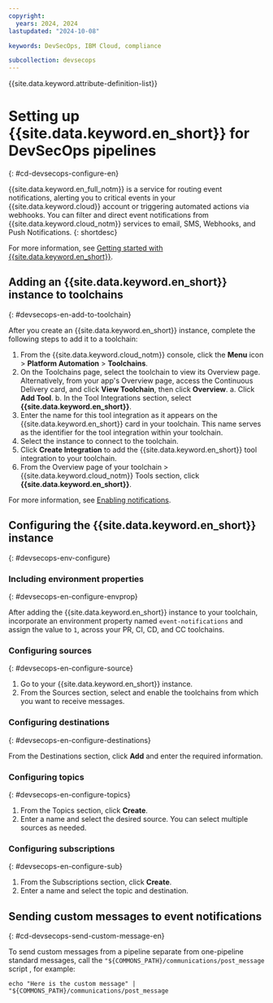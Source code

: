 ```yaml
---
copyright:
  years: 2024, 2024
lastupdated: "2024-10-08"

keywords: DevSecOps, IBM Cloud, compliance

subcollection: devsecops
---
```


{{site.data.keyword.attribute-definition-list}}

# Setting up {{site.data.keyword.en_short}} for DevSecOps pipelines
{: #cd-devsecops-configure-en}

{{site.data.keyword.en_full_notm}} is a service for routing event notifications, alerting you to critical events in your {{site.data.keyword.cloud}} account or triggering automated actions via webhooks. You can filter and direct event notifications from {{site.data.keyword.cloud_notm}} services to email, SMS, Webhooks, and Push Notifications.
{: shortdesc}

For more information, see [Getting started with {{site.data.keyword.en_short}}](/docs/event-notifications?topic=event-notifications-getting-started).

## Adding an {{site.data.keyword.en_short}} instance to toolchains
{: #devsecops-en-add-to-toolchain}

After you create an {{site.data.keyword.en_short}} instance, complete the following steps to add it to a toolchain: 

1. From the {{site.data.keyword.cloud_notm}} console, click the **Menu** icon > **Platform Automation** > **Toolchains**. 
2. On the Toolchains page, select the toolchain to view its Overview page. Alternatively, from your app's Overview page, access the Continuous Delivery card, and click **View Toolchain**, then click **Overview**.
   a. Click **Add Tool**.
   b. In the Tool Integrations section, select **{{site.data.keyword.en_short}}**.
3. Enter the name for this tool integration as it appears on the {{site.data.keyword.en_short}} card in your toolchain. This name serves as the identifier for the tool integration within your toolchain.
4. Select the instance to connect to the toolchain.
5. Click **Create Integration** to add the {{site.data.keyword.en_short}} tool integration to your toolchain.
6. From the Overview page of your toolchain > {{site.data.keyword.cloud_notm}} Tools section, click **{{site.data.keyword.en_short}}**.

For more information, see [Enabling notifications](/docs/ContinuousDelivery?topic=ContinuousDelivery-event-notifications-cd&interface=ui#event-notifications-enable-cd).

## Configuring the {{site.data.keyword.en_short}} instance
{: #devsecops-env-configure}

### Including environment properties
{: #devsecops-en-configure-envprop}

After adding the {{site.data.keyword.en_short}} instance to your toolchain, incorporate an environment property named `event-notifications` and assign the value to `1`, across your PR, CI, CD, and CC toolchains.

### Configuring sources
{: #devsecops-en-configure-source}

1. Go to your {{site.data.keyword.en_short}} instance.
1. From the Sources section, select and enable the toolchains from which you want to receive messages.

### Configuring destinations
{: #devsecops-en-configure-destinations}

From the Destinations section, click **Add** and enter the required information.

### Configuring topics
{: #devsecops-en-configure-topics}

1. From the Topics section, click **Create**. 
1. Enter a name and select the desired source. You can select multiple sources as needed.

### Configuring subscriptions
{: #devsecops-en-configure-sub}

1. From the Subscriptions section, click **Create**.
1. Enter a name and select the topic and destination.

## Sending custom messages to event notifications
{: #cd-devsecops-send-custom-message-en}

To send custom messages from a pipeline separate from one-pipeline standard messages, call the `"${COMMONS_PATH}/communications/post_message` script , for example:

```
echo "Here is the custom message" | "${COMMONS_PATH}/communications/post_message
```
